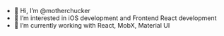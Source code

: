 - 👋 Hi, I’m @motherchucker
- 👀 I’m interested in iOS development and Frontend React development
- 🌱 I’m currently working with React, MobX, Material UI 

<!---
motherchucker/motherchucker is a ✨ special ✨ repository because its `README.md` (this file) appears on your GitHub profile.
You can click the Preview link to take a look at your changes.
--->
